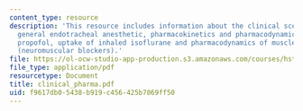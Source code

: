 ```yaml
---
content_type: resource
description: 'This resource includes information about the clinical scenario: a typical
  general endotracheal anesthetic, pharmacokinetics and pharmacodynamics of intravenous
  propofol, uptake of inhaled isoflurane and pharmacodynamics of muscle relaxants
  (neuromuscular blockers).'
file: https://ol-ocw-studio-app-production.s3.amazonaws.com/courses/hst-151-principles-of-pharmacology-spring-2005/f9617db05438b919c456425b7069ff50_clinical_pharma.pdf
file_type: application/pdf
resourcetype: Document
title: clinical_pharma.pdf
uid: f9617db0-5438-b919-c456-425b7069ff50
---
```

